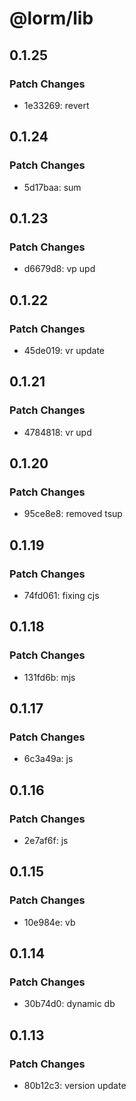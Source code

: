 # @lorm/lib

## 0.1.25

### Patch Changes

- 1e33269: revert

## 0.1.24

### Patch Changes

- 5d17baa: sum

## 0.1.23

### Patch Changes

- d6679d8: vp upd

## 0.1.22

### Patch Changes

- 45de019: vr update

## 0.1.21

### Patch Changes

- 4784818: vr upd

## 0.1.20

### Patch Changes

- 95ce8e8: removed tsup

## 0.1.19

### Patch Changes

- 74fd061: fixing cjs

## 0.1.18

### Patch Changes

- 131fd6b: mjs

## 0.1.17

### Patch Changes

- 6c3a49a: js

## 0.1.16

### Patch Changes

- 2e7af6f: js

## 0.1.15

### Patch Changes

- 10e984e: vb

## 0.1.14

### Patch Changes

- 30b74d0: dynamic db

## 0.1.13

### Patch Changes

- 80b12c3: version update
